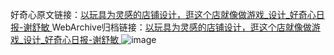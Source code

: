 好奇心原文链接：[以玩具为灵感的店铺设计，逛这个店就像做游戏_设计_好奇心日报-谢舒敏 ](https://www.qdaily.com/articles/12465.html)
WebArchive归档链接：[以玩具为灵感的店铺设计，逛这个店就像做游戏_设计_好奇心日报-谢舒敏 ](http://web.archive.org/web/20190623172738/https://www.qdaily.com/articles/12465.html)
![image](http://ww3.sinaimg.cn/large/007d5XDply1g3x0ndormaj30u04j31kx)